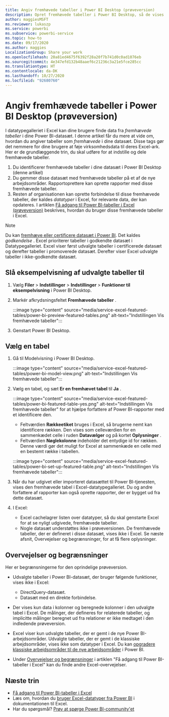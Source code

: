 ```yaml
---
title: Angiv fremhævede tabeller i Power BI Desktop (prøveversion)
description: Opret fremhævede tabeller i Power BI Desktop, så de vises i datatypegalleriet i Excel.
author: maggiesMSFT
ms.reviewer: lukaszp
ms.service: powerbi
ms.subservice: powerbi-service
ms.topic: how-to
ms.date: 09/17/2020
ms.author: maggies
LocalizationGroup: Share your work
ms.openlocfilehash: 20a81ed4675f6392f28a20f7b741d0c0ad1076eb
ms.sourcegitcommit: 4e347efd132b48aaef6c21236c3a21e5fce285cc
ms.translationtype: HT
ms.contentlocale: da-DK
ms.lasthandoff: 10/27/2020
ms.locfileid: "92680760"
---
```

# <a name="set-featured-tables-in-power-bi-desktop-preview"></a>Angiv fremhævede tabeller i Power BI Desktop (prøveversion)

I datatypegalleriet i Excel kan dine brugere finde data fra *fremhævede tabeller* i dine Power BI-datasæt. I denne artikel får du mere at vide om, hvordan du angiver tabeller som *fremhævede* i dine datasæt. Disse tags gør det nemmere for dine brugere at føje virksomhedsdata til deres Excel-ark. Her er de grundlæggende trin, du skal udføre for at indstille og dele fremhævede tabeller.

1. Du identificerer fremhævede tabeller i dine datasæt i Power BI Desktop (denne artikel)
1. Du gemmer disse datasæt med fremhævede tabeller på et af de nye arbejdsområder. Rapportoprettere kan oprette rapporter med disse fremhævede tabeller. 
1. Resten af organisationen kan oprette forbindelse til disse fremhævede tabeller, der kaldes *datatyper* i Excel, for relevante data, der kan opdateres. I artiklen [Få adgang til Power BI-tabeller i Excel (prøveversion)](service-excel-featured-tables.md) beskrives, hvordan du bruger disse fremhævede tabeller i Excel.

> [!NOTE]
> Du kan [fremhæve eller certificere datasæt i Power BI](../collaborate-share/service-endorse-content.md). Det kaldes *godkendelse* . Excel prioriterer tabeller i godkendte datasæt i Datatypegalleriet. Excel viser først udvalgte tabeller i certificerede datasæt og derefter tabeller i promoverede datasæt. Derefter viser Excel udvalgte tabeller i ikke-godkendte datasæt. 

## <a name="turn-on-the-featured-table-preview"></a>Slå eksempelvisning af udvalgte tabeller til

1. Vælg **Filer** > **Indstillinger** > **Indstillinger** > **Funktioner til eksempelvisning** i Power BI Desktop.
2. Markér afkrydsningsfeltet **Fremhævede tabeller** .

    :::image type="content" source="media/service-excel-featured-tables/power-bi-preview-featured-tables.png" alt-text="Indstillingen Vis fremhævede tabeller":::

3. Genstart Power BI Desktop.

## <a name="select-a-table"></a>Vælg en tabel

1. Gå til Modelvisning i Power BI Desktop.

    :::image type="content" source="media/service-excel-featured-tables/power-bi-model-view.png" alt-text="Indstillingen Vis fremhævede tabeller":::
 
2. Vælg en tabel, og sæt **Er en fremhævet tabel** til **Ja** .

    :::image type="content" source="media/service-excel-featured-tables/power-bi-featured-table-yes.png" alt-text="Indstillingen Vis fremhævede tabeller" for at hjælpe forfattere af Power BI-rapporter med et identificere den.
    - Feltværdien **Rækkeetiket** bruges i Excel, så brugerne nemt kan identificere rækken. Den vises som celleværdien for en sammenkædet celle i ruden **Datavælger** og på kortet **Oplysninger** . 
    - Feltværdien **Nøglekolonne** indeholder det entydige id for rækken. Denne værdi gør det muligt for Excel at sammenkæde en celle med en bestemt række i tabellen.

    :::image type="content" source="media/service-excel-featured-tables/power-bi-set-up-featured-table.png" alt-text="Indstillingen Vis fremhævede tabeller":::

1. Når du har udgivet eller importeret datasættet til Power BI-tjenesten, vises den fremhævede tabel i Excel-datatypegalleriet. Du og andre forfattere af rapporter kan også oprette rapporter, der er bygget ud fra dette datasæt.

1. I Excel: 
    - Excel cachelagrer listen over datatyper, så du skal genstarte Excel for at se nyligt udgivede, fremhævede tabeller.
    - Nogle datasæt understøttes ikke i prøveversionen. De fremhævede tabeller, der er defineret i disse datasæt, vises ikke i Excel. Se næste afsnit, Overvejelser og begrænsninger, for at få flere oplysninger.

## <a name="considerations-and-limitations"></a>Overvejelser og begrænsninger

Her er begrænsningerne for den oprindelige prøveversion.

- Udvalgte tabeller i Power BI-datasæt, der bruger følgende funktioner, vises ikke i Excel:

    - DirectQuery-datasæt.
    - Datasæt med en direkte forbindelse.

- Der vises kun data i kolonner og beregnede kolonner i den udvalgte tabel i Excel. De målinger, der defineres for relaterede tabeller, og implicitte målinger beregnet ud fra relationer er ikke medtaget i den indledende prøveversion.
- Excel viser kun udvalgte tabeller, der er gemt i de nye Power BI-arbejdsområder. Udvalgte tabeller, der er gemt i de klassiske arbejdsområder, vises ikke som datatyper i Excel. Du kan [opgradere klassiske arbejdsområder til de nye arbejdsområder](service-upgrade-workspaces.md) i Power BI.
- Under [Overvejelser og begrænsninger](service-excel-featured-tables.md#considerations-and-limitations) i artiklen "Få adgang til Power BI-tabeller i Excel" kan du finde andre Excel-overvejelser.

## <a name="next-steps"></a>Næste trin

- [Få adgang til Power BI-tabeller i Excel](service-excel-featured-tables.md)
- Læs om, hvordan du [bruger Excel-datatyper fra Power BI](https://support.office.com/article/use-excel-data-types-from-power-bi-preview-cd8938ce-f963-444d-b82a-7140848241e9) i dokumentationen til Excel.
- Har du spørgsmål? [Prøv at spørge Power BI-community'et](https://community.powerbi.com/)

